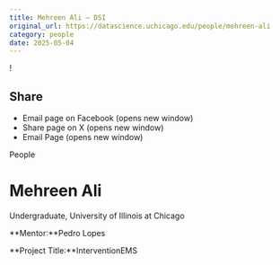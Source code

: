 ```yaml
---
title: Mehreen Ali – DSI
original_url: https://datascience.uchicago.edu/people/mehreen-ali
category: people
date: 2025-05-04
---
```


<!-- Table-like structure detected -->

!

## Share

* Email page on Facebook (opens new window)
* Share page on X (opens new window)
* Email Page (opens new window)

<!-- Table-like structure detected -->

People

# Mehreen Ali

Undergraduate, University of Illinois at Chicago

**Mentor:**Pedro Lopes

**Project Title:**InterventionEMS